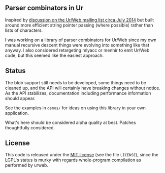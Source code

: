 Parser combinators in Ur
------------------------

Inspired by [discussion on the Ur/Web mailing list circa
July 2014](http://comments.gmane.org/gmane.comp.lang.ur/1712)
but built around more efficient string pointer passing (where
possible) rather than lists of characters.

I was working on a library of parser combinators for Ur/Web since my
own manual recursive descent things were evolving into something like
that anyway.  I also considered retargeting mlyacc or menhir to emit
Ur/Web code, but this seemed like the easiest approach.

Status
------

The blob support still needs to be developed, some things need to be
cleaned up, and the API will certainly have breaking changes without
notice.  As the API stabilizes, documentation including performance
information should appear.

See the examples in `demos/` for ideas on using this library in your
own application.

What's here should be considered alpha quality at best.  Patches
thoughtfully considered.

License
-------

This code is released under the
[MIT license](http://opensource.org/licenses/mit-license.html) (see
the file `LICENSE`), since the LGPL's status is murky with regards
whole-program compilation as performed by urweb.
